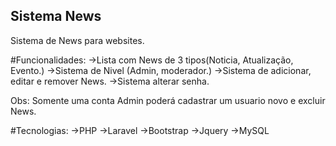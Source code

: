 

## Sistema News

Sistema de News para websites.

#Funcionalidades:
->Lista com News de 3 tipos(Noticia, Atualização, Evento.)
->Sistema de Nivel (Admin, moderador.)
->Sistema de adicionar, editar e remover News.
->Sistema alterar senha.

Obs: Somente uma conta Admin poderá cadastrar um usuario novo e excluir News.

#Tecnologias:
->PHP
->Laravel
->Bootstrap
->Jquery
->MySQL
